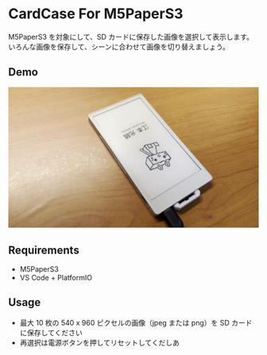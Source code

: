 # CardCase For M5PaperS3


M5PaperS3 を対象にして、SD カードに保存した画像を選択して表示します。いろんな画像を保存して、シーンに合わせて画像を切り替えましょう。

## Demo

[![動作デモ動画](README_Images/thumbnail.png)](https://www.youtube.com/watch?v=dRgxxADyUGU)


## Requirements

- M5PaperS3
- VS Code + PlatformIO

## Usage

- 最大 10 枚の 540 x 960 ピクセルの画像（jpeg または png）を SD カードに保存してください
- 再選択は電源ボタンを押してリセットしてくだしあ